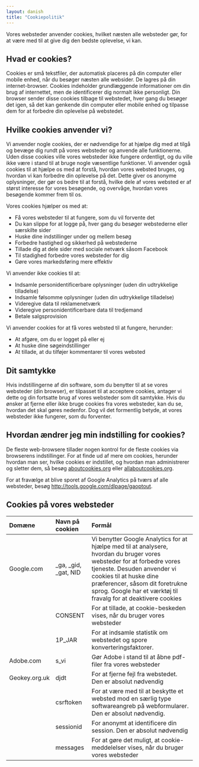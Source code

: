 ```yaml
---
layout: danish
title: "Cookiepolitik"
---
```


Vores websteder anvender cookies, hvilket næsten alle websteder gør, for at være med til at give dig den bedste oplevelse, vi kan.

## Hvad er cookies?

Cookies er små tekstfiler, der automatisk placeres på din computer eller mobile enhed, når du besøger næsten alle websider. De lagres på din internet-browser. Cookies indeholder grundlæggende informationer om din brug af internettet, men de identificerer dig normalt ikke personligt. Din browser sender disse cookies tilbage til webstedet, hver gang du besøger det igen, så det kan genkende din computer eller mobile enhed og tilpasse dem for at forbedre din oplevelse på webstedet.

## Hvilke cookies anvender vi?

Vi anvender nogle cookies, der er nødvendige for at hjælpe dig med at tilgå og bevæge dig rundt på vores websteder og anvende alle funktionerne. Uden disse cookies ville vores websteder ikke fungere ordentligt, og du ville ikke være i stand til at bruge nogle væsentlige funktioner. Vi anvender også cookies til at hjælpe os med at forstå, hvordan vores websted bruges, og hvordan vi kan forbedre din oplevelse på det. Dette giver os anonyme oplysninger, der gør os bedre til at forstå, hvilke dele af vores websted er af størst interesse for vores besøgende, og overvåge, hvordan vores besøgende kommer frem til os.

Vores cookies hjælper os med at:
- Få vores websteder til at fungere, som du vil forvente det
- Du kan slippe for at logge på, hver gang du besøger webstederne eller særskilte sider
- Huske dine indstillinger under og mellem besøg
- Forbedre hastighed og sikkerhed på webstederne
- Tillade dig at dele sider med sociale netværk såsom Facebook
- Til stadighed forbedre vores websteder for dig
- Gøre vores markedsføring mere effektiv

Vi anvender ikke cookies til at:
- Indsamle personidentificerbare oplysninger (uden din udtrykkelige tilladelse)
- Indsamle følsomme oplysninger (uden din udtrykkelige tilladelse)
- Videregive data til reklamenetværk
- Videregive personidentificerbare data til tredjemand
- Betale salgsprovision

Vi anvender cookies for at få vores websted til at fungere, herunder:
- At afgøre, om du er logget på eller ej
- At huske dine søgeindstillinger
- At tillade, at du tilføjer kommentarer til vores websted

## Dit samtykke

Hvis indstillingerne af din software, som du benytter til at se vores websteder (din browser), er tilpasset til at acceptere cookies, antager vi dette og din fortsatte brug af vores websteder som dit samtykke. Hvis du ønsker at fjerne eller ikke bruge cookies fra vores websteder, kan du se, hvordan det skal gøres nedenfor. Dog vil det formentlig betyde, at vores websteder ikke fungerer, som du forventer.

## Hvordan ændrer jeg min indstilling for cookies?

De fleste web-browsere tillader nogen kontrol for de fleste cookies via browserens indstillinger. For at finde ud af mere om cookies, herunder hvordan man ser, hvilke cookies er indstillet, og hvordan man administrerer og sletter dem, så besøg [aboutcookies.org](www.aboutcookies.org) eller [allaboutcookies.org](www.allaboutcookies.org).

For at fravælge at blive sporet af Google Analytics på tværs af alle websteder, besøg http://tools.google.com/dlpage/gaoptout.

## Cookies på vores websteder

| Domæne | Navn på cookien | Formål |
| :----- | :---------- | :------ |
| Google.com | \_ga, \_gid, \_gat, NID | Vi benytter  Google Analytics for at hjælpe med til at analysere, hvordan du bruger vores websteder for at forbedre vores tjeneste. Desuden anvender vi cookies til at huske dine præferencer, såsom dit foretrukne sprog. Google har et  værktøj til fravalg  for at deaktivere cookies |
| | CONSENT | For at tillade, at cookie-beskeden vises, når du bruger vores websteder |
| | 1P_JAR | For at indsamle statistik om webstedet og spore konverteringsfaktorer. |
| Adobe.com | s_vi | Gør Adobe i stand til at åbne pdf-filer fra vores websteder |
| Geokey.org.uk | djdt | For at fjerne fejl fra webstedet. Den er absolut nødvendig |
| | csrftoken | For at være med til at beskytte et websted mod en særlig type softwareangreb på webformularer. Den er absolut nødvendig. |
| | sessionid | For anonymt at identificere din session. Den er absolut nødvendig |
| | messages | For at gøre det muligt, at cookie-meddelelser vises, når du bruger vores websteder |
